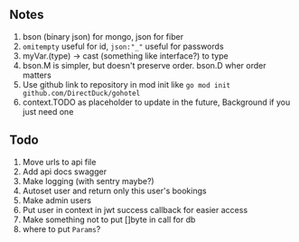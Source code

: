 ## Notes
1. bson (binary json) for mongo, json for fiber
2. `omitempty` useful for id, `json:"_"` useful for passwords
3. myVar.(type) -> cast (something like interface?) to type
4. bson.M is simpler, but doesn't preserve order. bson.D wher order matters
5. Use github link to repository in mod init like `go mod init github.com/DirectDuck/gohotel`
6. context.TODO as placeholder to update in the future, Background if you just need one

## Todo
1. Move urls to api file
2. Add api docs swagger
3. Make logging (with sentry maybe?) 
4. Autoset user and return only this user's bookings
5. Make admin users
6. Put user in context in jwt success callback for easier access
7. Make something not to put []byte in call for db
8. where to put `Params`?
